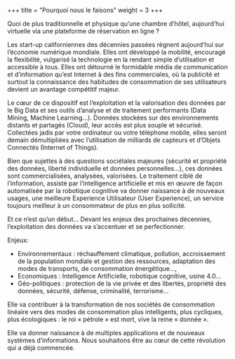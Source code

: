 +++
title = "Pourquoi nous le faisons"
weight = 3
+++

Quoi de plus traditionnelle et physique qu’une chambre d’hôtel, aujourd’hui virtuelle via une plateforme de réservation en ligne ? 

<!--more-->
Les start-up californiennes des décennies passées règnent aujourd’hui sur l’économie numérique mondiale. Elles ont développé la mobilité, encouragé  la flexibilité, vulgarisé la technologie en la rendant simple d’utilisation et accessible à tous. Elles ont détourné le formidable média de communication et d’information qu’est Internet à des fins commerciales, où la publicité et surtout la connaissance des habitudes de consommation de ses utilisateurs devient un avantage compétitif majeur. 

Le cœur de ce dispositif est l’exploitation et la valorisation des données par le Big Data et ses outils d’analyse et de traitement performants (Data Mining, Machine Learning…). Données stockées sur des environnements distants et partagés (Cloud), leur accès est plus souple et sécurisé. Collectées jadis par votre ordinateur ou votre téléphone mobile, elles seront demain démultipliées avec l’utilisation de milliards de capteurs et d’Objets Connectés (Internet of Things). 

Bien que sujettes à des questions sociétales majeures (sécurité et propriété des données, liberté individuelle et données personnelles…), ces données sont commercialisées, analysées, valorisées. Le traitement ciblé de l’information, assisté par l’intelligence artificielle et mis en œuvre de façon automatisée par la robotique cognitive va donner naissance à de nouveaux usages, une meilleure Experience Utilisateur (User Experience), un service toujours meilleur à un consommateur de plus en plus sollicité.

Et ce n’est qu’un début… Devant les enjeux des prochaines décennies, l’exploitation des données va s’accentuer et se perfectionner. 

Enjeux:
 * Environnementaux : réchauffement climatique, pollution, accroissement de la population mondiale et gestion des ressources,     adaptation des modes de transports, de consommation énergétique…,
 * Economiques : Intelligence Artificielle, robotique cognitive, usine 4.0…
 * Géo-politiques : protection de la vie privée et des libertés, propriété des données, sécurité, défense, criminalité, terrorisme…

Elle va contribuer à la transformation de nos sociétés de consommation linéaire vers des modes de consommation plus intelligents, plus cycliques, plus écologiques : le roi « pétrole » est mort, vive la reine « donnée ».

Elle va donner naissance à de multiples applications et de nouveaux systèmes d’informations. Nous souhaitons être au cœur de cette révolution qui a déjà commencée.


